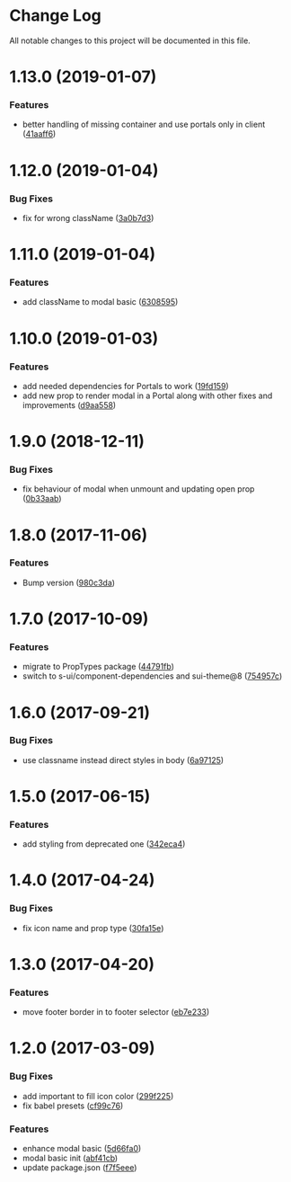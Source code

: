 # Change Log

All notable changes to this project will be documented in this file.

<a name="1.13.0"></a>
# 1.13.0 (2019-01-07)


### Features

* better handling of missing container and use portals only in client ([41aaff6](https://github.com/SUI-Components/schibsted-spain-components/commit/41aaff6))



<a name="1.12.0"></a>
# 1.12.0 (2019-01-04)


### Bug Fixes

* fix for wrong className ([3a0b7d3](https://github.com/SUI-Components/schibsted-spain-components/commit/3a0b7d3))



<a name="1.11.0"></a>
# 1.11.0 (2019-01-04)


### Features

* add className to modal basic ([6308595](https://github.com/SUI-Components/schibsted-spain-components/commit/6308595))



<a name="1.10.0"></a>
# 1.10.0 (2019-01-03)


### Features

* add needed dependencies for Portals to work ([19fd159](https://github.com/SUI-Components/schibsted-spain-components/commit/19fd159))
* add new prop to render modal in a Portal along with other fixes and improvements ([d9aa558](https://github.com/SUI-Components/schibsted-spain-components/commit/d9aa558))



<a name="1.9.0"></a>
# 1.9.0 (2018-12-11)


### Bug Fixes

* fix behaviour of modal when unmount and updating open prop ([0b33aab](https://github.com/SUI-Components/schibsted-spain-components/commit/0b33aab))



<a name="1.8.0"></a>
# 1.8.0 (2017-11-06)


### Features

* Bump version ([980c3da](https://github.com/SUI-Components/schibsted-spain-components/commit/980c3da))



<a name="1.7.0"></a>
# 1.7.0 (2017-10-09)


### Features

* migrate to PropTypes package ([44791fb](https://github.com/SUI-Components/schibsted-spain-components/commit/44791fb))
* switch to s-ui/component-dependencies and sui-theme@8 ([754957c](https://github.com/SUI-Components/schibsted-spain-components/commit/754957c))



<a name="1.6.0"></a>
# 1.6.0 (2017-09-21)


### Bug Fixes

* use classname instead direct styles in body ([6a97125](https://github.com/SUI-Components/schibsted-spain-components/commit/6a97125))



<a name="1.5.0"></a>
# 1.5.0 (2017-06-15)


### Features

* add styling from deprecated one ([342eca4](https://github.com/SUI-Components/schibsted-spain-components/commit/342eca4))



<a name="1.4.0"></a>
# 1.4.0 (2017-04-24)


### Bug Fixes

* fix icon name and prop type ([30fa15e](https://github.com/SUI-Components/schibsted-spain-components/commit/30fa15e))



<a name="1.3.0"></a>
# 1.3.0 (2017-04-20)


### Features

* move footer border in to footer selector ([eb7e233](https://github.com/SUI-Components/schibsted-spain-components/commit/eb7e233))



<a name="1.2.0"></a>
# 1.2.0 (2017-03-09)


### Bug Fixes

* add important to fill icon color ([299f225](https://github.com/SUI-Components/schibsted-spain-components/commit/299f225))
* fix babel presets ([cf99c76](https://github.com/SUI-Components/schibsted-spain-components/commit/cf99c76))


### Features

* enhance modal basic ([5d66fa0](https://github.com/SUI-Components/schibsted-spain-components/commit/5d66fa0))
* modal basic init ([abf41cb](https://github.com/SUI-Components/schibsted-spain-components/commit/abf41cb))
* update package.json ([f7f5eee](https://github.com/SUI-Components/schibsted-spain-components/commit/f7f5eee))



